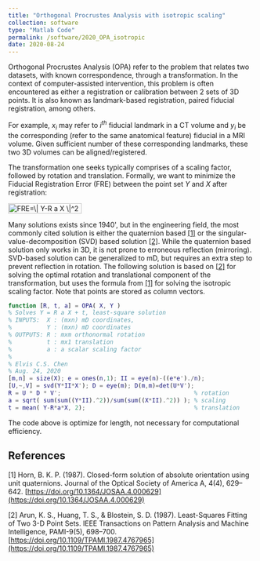 ```yaml
---
title: "Orthogonal Procrustes Analysis with isotropic scaling"
collection: software
type: "Matlab Code"
permalink: /software/2020_OPA_isotropic
date: 2020-08-24
---
```


Orthogonal Procrustes Analysis (OPA) refer to the problem that relates two datasets, with known correspondence, through a transformation. In the context of computer-assisted intervention, this problem is often encountered as either a registration or calibration between 2 sets of 3D points. It is also known as landmark-based registration, paired fiducial registration, among others.

For example, $x_i$ may refer to $i^{th}$ fiducial landmark in a CT volume  and $y_i$ be the corresponding (refer to the same anatomical feature) fiducial in a MRI volume. Given sufficient number of these corresponding landmarks, these two 3D volumes can be aligned/registered.

The transformation one seeks typically comprises of a scaling factor, followed by rotation and translation. Formally, we want to minimize the Fiducial Registration Error (FRE) between the point set $Y$ and $X$ after registration:

<img src="http://www.sciweavers.org/tex2img.php?eq=FRE%3D%5C%7C%20Y-R%20a%20X%20%5C%7C%5E2&bc=White&fc=Black&im=jpg&fs=12&ff=arev&edit=0" align="center" border="0" alt="FRE=\| Y-R a X \|^2" width="150" height="21" />

Many solutions exists since 1940', but in the engineering field, the most commonly cited solution is either the quaternion based [[1]](#1) or the singular-value-decomposition (SVD) based solution [[2]](#2). While the quaternion based solution only works in 3D, it is not prone to erroneous reflection (mirroring). SVD-based solution can be generalized to mD, but requires an extra step to prevent reflection in rotation. The following solution is based on [[2]](#2) for solving the optimal rotation and translational component of the transformation, but uses the formula from [[1]](#1) for solving the isotropic scaling factor. Note that points are stored as column vectors.

``` matlab
function [R, t, a] = OPA( X, Y )
% Solves Y = R a X + t, least-square solution
% INPUTS:  X : (mxn) mD coordinates,
%          Y : (mxn) mD coordinates
% OUTPUTS: R : mxm orthonormal rotation
%          t : mx1 translation
%          a : a scalar scaling factor
%
% Elvis C.S. Chen
% Aug. 24, 2020
[m,n] = size(X); e = ones(n,1); II = eye(n)-((e*e')./n);
[U,~,V] = svd(Y*II*X'); D = eye(m); D(m,m)=det(U*V');
R = U * D * V';                                      % rotation
a = sqrt( sum(sum((Y*II).^2))/sum(sum((X*II).^2)) ); % scaling
t = mean( Y-R*a*X, 2);                               % translation
```

The code above is optimize for length, not necessary for computational efficiency.

## References
<a id="1">[1]</a>
Horn, B. K. P. (1987). 
Closed-form solution of absolute orientation using unit quaternions. 
Journal of the Optical Society of America A, 4(4), 629–642. 
[https://doi.org/10.1364/JOSAA.4.000629](https://doi.org/10.1364/JOSAA.4.000629)

<a id="2">[2]</a>
Arun, K. S., Huang, T. S., & Blostein, S. D. (1987). 
Least-Squares Fitting of Two 3-D Point Sets. 
IEEE Transactions on Pattern Analysis and Machine Intelligence, PAMI-9(5), 698–700. 
[https://doi.org/10.1109/TPAMI.1987.4767965](https://doi.org/10.1109/TPAMI.1987.4767965)